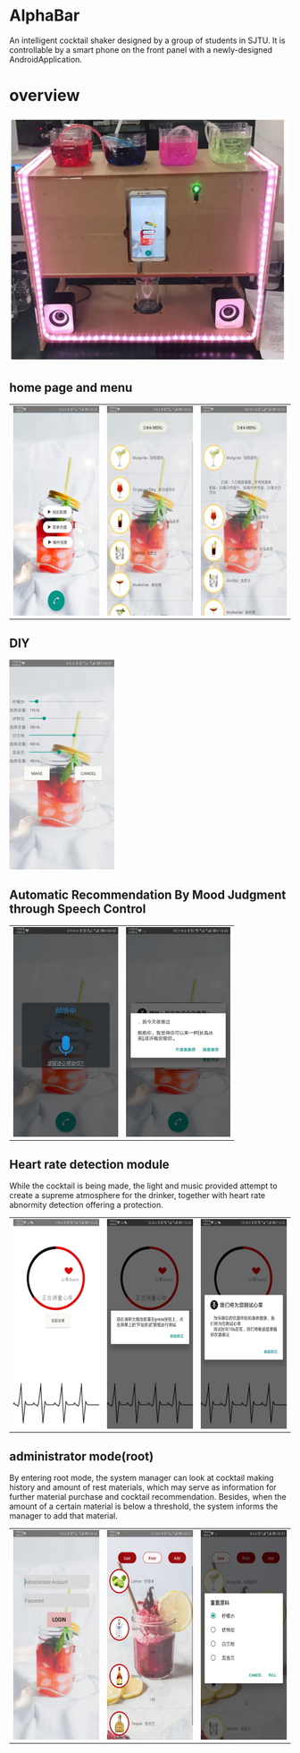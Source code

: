 AlphaBar
===
An intelligent cocktail shaker designed by a group of students in SJTU. It is controllable by a smart phone on the front panel with a newly-designed AndroidApplication.



overview
==
<img src="https://github.com/DanDanZee/AlphaBar/raw/master/img/final.png" width="500">


 home page and menu
 ---
<table>
    <tr>
        <td ><center><img src="https://github.com/DanDanZee/AlphaBar/raw/master/img/主页.jpg" height="375" > </center></td>
        <td ><center><img src="https://github.com/DanDanZee/AlphaBar/raw/master/img/菜单界面.jpg" height="375" ></center></td>
        <td ><center><img src="https://github.com/DanDanZee/AlphaBar/raw/master/img/菜单界面_展开.jpg" height="375" ></center></td>
    </tr>
</table>


DIY
---
<img src="https://github.com/DanDanZee/AlphaBar/raw/master/img/主页_自定义点单界面.jpg" height="375" >


Automatic Recommendation By Mood Judgment through Speech Control
---
<table>
    <tr>
        <td ><center><img src="https://github.com/DanDanZee/AlphaBar/raw/master/img/主页_语音点单界面.jpg" height="375" > </center></td>
        <td ><center><img src="https://github.com/DanDanZee/AlphaBar/raw/master/img/语音点单界面_结果yes.jpg" height="375" ></center></td>
    </tr>
</table>

Heart rate detection module
---


While the cocktail is being made, the light and music provided attempt to create a supreme atmosphere for the drinker, together with heart rate abnormity detection offering a protection.
<table>
    <tr>
        <td ><center><img src="https://github.com/DanDanZee/AlphaBar/raw/master/img/心率界面.jpg" height="375" > </center></td>
        <td ><center><img src="https://github.com/DanDanZee/AlphaBar/raw/master/img/心率界面_2.jpg" height="375" ></center></td>
        <td ><center><img src="https://github.com/DanDanZee/AlphaBar/raw/master/img/心率界面_3.jpg" height="375" ></center></td>
    </tr>
</table>


administrator mode(root)
---
By entering root mode, the system manager can look at cocktail making history and amount of rest materials, which may serve as information for further material purchase and cocktail recommendation. Besides, when the amount of a certain material is below a threshold, the system informs the manager to add that material.

<table>
    <tr>
        <td ><center><img src="https://github.com/DanDanZee/AlphaBar/raw/master/img/库存界面_管理员登陆.jpg" height="375" > </center></td>
        <td ><center><img src="https://github.com/DanDanZee/AlphaBar/raw/master/img/库存界面.jpg" height="375" ></center></td>
        <td ><center><img src="https://github.com/DanDanZee/AlphaBar/raw/master/img/库存界面_原料重置.jpg" height="375" ></center></td>
    </tr>
</table>


